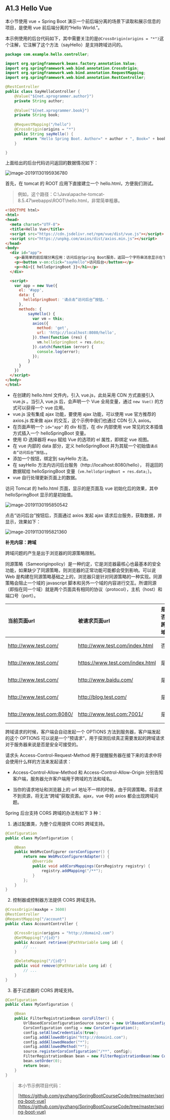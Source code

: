 ## A1.3 Hello Vue

本小节使用 vue + Spring Boot 演示一个前后端分离的场景下读取和展示信息的项目，是使用 vue 前后端分离的“Hello World.”。

本示例使用的后台代码如下，其中需要关注的是`@CrossOrigin(origins = "*")`这个注解，它注解了这个方法（sayHello）是支持跨域访问的。

```java
package com.example.hello.controller;

import org.springframework.beans.factory.annotation.Value;
import org.springframework.web.bind.annotation.CrossOrigin;
import org.springframework.web.bind.annotation.RequestMapping;
import org.springframework.web.bind.annotation.RestController;

@RestController
public class SayHelloController {
	@Value("${net.xprogrammer.author}")
	private String author;
	
	@Value("${net.xprogrammer.book}")
	private String book;
	
	@RequestMapping("/hello")
	@CrossOrigin(origins = "*")
	public String sayHello() {
		return "Hello Spring Boot. Author=" + author + ", Book=" + book;
	}

}
```

上面给出的后台代码访问返回的数据情况如下：

![image-20191130195936780](images/image-20191130195936780.png)

首先，在 tomcat 的 ROOT 应用下直接建立一个 hello.html，方便我们测试。

> 例如，这个路径：C:\Java\apache-tomcat-8.5.47\webapps\ROOT\hello.html，非常简单粗暴。

```html
<!DOCTYPE html>
<html>
<head>
  <meta charset="UTF-8">
  <title>Hello Vue</title>
  <script src="https://cdn.jsdelivr.net/npm/vue/dist/vue.js"></script>
  <script src="https://unpkg.com/axios/dist/axios.min.js"></script>
</head>
<body>
  <div id="app">
    <p>最简单的前后端分离应用：访问后台Spring Boot服务，返回一个字符串消息显示在下面。</p>
    <p><button v-on:click="sayHello">访问后台</button></p>
    <p><h1>{{ helloSpringBoot }}</h1></p>
  </div>

  <script>
    var app = new Vue({
      el: '#app',
      data: {
        helloSpringBoot: '请点击“访问后台”按钮。'
      },
      methods: {
          sayHello() {
            var vm = this;
            axios({
              method: 'get',
              url: 'http://localhost:8080/hello',
            }).then(function (res) {
              vm.helloSpringBoot = res.data;
            }).catch(function (error) {
              console.log(error);
            });
          }          
      }
    })
  </script>
</body>
</html>
```

- 在创建的 hello.html 文件内，引入 vue.js，此处采用 CDN 方式直接引入 vue.js 。当引入 vue.js 后，会声明一个 Vue 全局变量，通过 `new Vue()` 的方式可以获得一个 vue 应用。
- vue.js 没有集成 ajax 功能，要使用 ajax 功能，可以使用 vue 官方推荐的 axios.js 库来做 ajax 的交互，这个示例中我们也通过 CDN 引入 axios。 
- 在页面声明一个 `id="app"` 的 div 标签，在 div 内部使用 vue 常见的文本插值方式插入一个 helloSpringBoot 变量。
- 使用 ID 选择器将 `#app` 赋给 Vue 的选项的 el 属性，即绑定 vue 视图。
- 在 vue 内部的 data 部分，定义 helloSpringBoot 并为其赋一个初始值`请点击“访问后台”按钮。`。
- 添加一个按钮，绑定到 sayHello 方法。
- 在 sayHello 方法内访问后台服务（http://localhost:8080/hello）， 将返回的数据赋给 helloSpringBoot 变量（`vm.helloSpringBoot = res.data;`）。
- vue 自行处理更新页面上的数据。

访问 Tomcat 的 hello.html 页面，显示的是页面及 vue 初始化后的效果，其中 helloSpringBoot 显示的是初始值。

![image-20191130195850542](images/image-20191130195850542.png)

点击“访问后台”按钮后，页面通过 axios 发起 ajax 请求后台服务，获取数据，并显示，效果如下：

![image-20191130195821360](images/image-20191130195821360.png)

**补充内容：跨域**

跨域问题的产生是出于浏览器的同源策略限制。

同源策略（Sameoriginpolicy）是一种约定，它是浏览器最核心也最基本的安全功能，如果缺少了同源策略，则浏览器的正常功能可能都会受到影响。可以说 Web 是构建在同源策略基础之上的，浏览器只是针对同源策略的一种实现。同源策略会阻止一个域的 javascript 脚本和另外一个域的内容进行交互。所谓同源（即指在同一个域）就是两个页面具有相同的协议（protocol），主机（host）和端口号（port）。

| 当前页面url               | 被请求页面url                   | 是否跨域 | 原因                           |
| :------------------------ | :------------------------------ | :------: | :----------------------------- |
| http://www.test.com/      | http://www.test.com/index.html  |    否    | 同源（协议、域名、端口号相同） |
| http://www.test.com/      | https://www.test.com/index.html |    是    | 协议不同（http/https）         |
| http://www.test.com/      | http://www.baidu.com/           |    是    | 主域名不同（test/baidu）       |
| http://www.test.com/      | http://blog.test.com/           |    是    | 子域名不同（www/blog）         |
| http://www.test.com:8080/ | http://www.test.com:7001/       |    是    | 端口号不同（8080/7001）        |

跨域请求的时候，客户端会自动发起一个 OPTIONS 方法到服务器，客户端发起的这个 OPTIONS 可以说是一个“预请求”，用于探测后续真正需要发起的跨域请求对于服务器来说是否是安全可接受的。

请求头 Access-Control-Request-Method 用于提醒服务器在接下来的请求中将会使用什么样的方法来发起请求：

- Access-Control-Allow-Method 和 Access-Control-Allow-Origin 分别告知客户端，服务器允许客户端用于跨域的方法和域名。

- 当你的请求地址和浏览器上的 url 地址不一样的时候，由于同源策略，将请求不到资源，将无法“跨域”获取资源。ajax，vue 中的 axios 都会出现跨域问题。

Spring 后台支持 CORS 跨域的办法有如下 3 种：

1. 通过配置类，为整个应用提供 CORS 跨域支持。

```java
@Configuration
public class MyConfiguration {

    @Bean
    public WebMvcConfigurer corsConfigurer() {
        return new WebMvcConfigurerAdapter() {
            @Override
            public void addCorsMappings(CorsRegistry registry) {
                registry.addMapping("/**");
            }
        };
    }
}
```

2. 控制器或控制器方法提供 CORS 跨域支持。

```java
@CrossOrigin(maxAge = 3600)
@RestController
@RequestMapping("/account")
public class AccountController {

    @CrossOrigin(origins = "http://domain2.com")
    @GetMapping("/{id}")
    public Account retrieve(@PathVariable Long id) {
        // ...
    }

    @DeleteMapping("/{id}")
    public void remove(@PathVariable Long id) {
        // ...
    }
}
```

3. 基于过滤器的 CORS 跨域支持。

```java
@Configuration
public class MyConfiguration {

    @Bean
    public FilterRegistrationBean corsFilter() {
        UrlBasedCorsConfigurationSource source = new UrlBasedCorsConfigurationSource();
        CorsConfiguration config = new CorsConfiguration();
        config.setAllowCredentials(true);
        config.addAllowedOrigin("http://domain1.com");
        config.addAllowedHeader("*");
        config.addAllowedMethod("*");
        source.registerCorsConfiguration("/**", config);
        FilterRegistrationBean bean = new FilterRegistrationBean(new CorsFilter(source));
        bean.setOrder(0);
        return bean;
    }
}
```

>本小节示例项目代码：
>
>[https://github.com/gyzhang/SpringBootCourseCode/tree/master/spring-boot-vue](https://github.com/gyzhang/SpringBootCourseCode/tree/master/spring-boot-vue)
